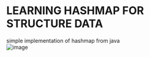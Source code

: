 # LEARNING HASHMAP FOR STRUCTURE DATA
simple implementation of hashmap from java <br>
![image](https://github.com/Renocalvo/Codelab-SDModul4/assets/148413375/1b661d6c-9131-4ea1-9b23-b718157e35d5)
